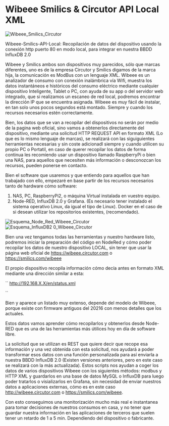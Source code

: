 # Wibeee Smilics & Circutor API Local XML

![Wibeee_Smilics_Circutor](https://user-images.githubusercontent.com/19588354/130455986-a089c538-e672-45fc-9eec-ccb2498071fb.jpg)


Wibeee-Smilics-API-Local: Recopilación de datos del dispositivo usando la conexión http puerto 80 en modo local, para integrar en nuestra BBDD InfluxDB 2.0

Wibeee y Smilics ambos son dispositivos muy parecidos, sólo que marcas diferentes, uno es de la empresa Circutor y Smilics digamos de la marca hija, la comunicación es ModBus con un lenguaje XML. Wibeee es un analizador de consumo con conexión inalámbrica vía Wifi, muestra los datos instantáneos e històricos del consumo eléctrico mediante cualquier dispositivo Inteligente, Tablet o PC, con ayuda de su app o del servidor web integrado, que si realizamos un escaneo de red local, podremos encontrar la dirección IP que se encuentra asignada. 
Wibeee es muy fácil de instalar, en tan solo unos pocos segundos está montado. Siempre y cuando los recursos necesarios estén correctamente. 

Bien, los datos que se van a recopilar del dispositivos no serán por medio de la pagina web oficial, sino vamos a obtenerlos directamente del dispositivo, mediante una solicitud HTTP REQUEST API en formato XML (Lo que es lo mismo lenguaje de marcas), se realizará con las siguiguientes herramientas necesarias y sin coste adicionadl siempre y cuando utilicen su propio PC o Portatil, en caso de querer recopilar los datos de forma continua les recomiendo usar un dispositivo llamado RaspberryPi o bien una NAS, para aquellos que necesiten más información o desconozcan los recursos, pueden ponerse en contacto.

Bien el software que usaremos y que entiendo para aquellos que han trabajado con ello, empezaré en base partir de los recursos necesarios tanto de hardware cómo software:

1. NAS, PC, RaspberryPi2, o máquina Virtual instalada en vuestro equipo.
2. Node-RED, InfluxDB 2.0 y Grafana. (Es necesario tener instalado el sistema operativo Linux, da igual el tipo de Linux). Docker en el caso de si desean utilizar los repositorios existentes, (recomendado).

![Esquema_Node_Red_Wibeee_Circutor](https://user-images.githubusercontent.com/19588354/130483044-a82787c8-0236-4ffe-99d7-9dbed69c2c89.jpg)
![Esquema_InfluxDB2 0_Wibeee_Circutor](https://user-images.githubusercontent.com/19588354/130484463-0f3d7e45-73d9-48ad-96e8-e9fe3408e90f.jpg)



Bien una vez tengamos todas las herramientas y nuestro hardware listo, podremos iniciar la preparación del código en NodeRed y cómo poder recopilar los datos de nuestro dispositivo LOCAL, sin tener que usar la página web oficial de https://wibeee.circutor.com o https://smilics.com/wibeee

El propio dispositivo recopila información cómo decía antes en formato XML mediante una dirección similar a esta:

``
http://192.168.X.X/en/status.xml

``

Bien y aparece un listado muy extenso, depende del modelo de Wibeee, porque existe con firmware antiguos del 20216 con menos detalles que los actuales.

Estos datos vamos aprender cómo recopilarlos y obtenerlos desde Node-RED que es una de las herramientas más útilices hoy en día de software libre.

La solicitud que se utilizan es REST que quiere decir que recope esa información y una vez obtenida con esta solicitud, nos ayudará a poder transformar esos datos con una función personalizada para así enviarla a nuestra BBDD InfluxDB 2.0 (Existen versiones anteriores, pero en este caso se realizará con la más actualizada). Estos scripts nos ayudan a coger los datos de varios dispositivos Wibeee con los siguientes métodos: modbus y HTTP XML y guardarlos en una base de datos MySQL o InfluxDB para luego poder tratarlos o visializarlos en Grafana, sin necesidad de enviar nuestros datos a aplicaciones externas, cómo es en este caso http://wibeee.circutor.com o https://smilics.com/wibeee.

Con esto conseguimos una monitorización mucho más real e instantanea para tomar decisiones de nuestros consumos en casa, y no tener que guardar nuestra información en las aplicaciones de terceros que suelen tener un retardo de 1 a 5 min. Dependiendo del dispositivo o fabricante.
